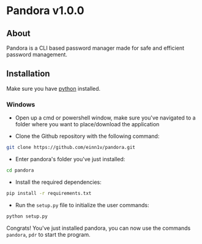 # Pandora v1.0.0

## About
Pandora is a CLI based password manager made for safe and efficient password management.

## Installation

Make sure you have [python](https://www.python.org/ftp/python/3.13.5/python-3.13.5-amd64.exe) installed.

### Windows

- Open up a cmd or powershell window, make sure you've navigated to a folder where you want to place/download the application

- Clone the Github repository with the following command:

```sh
git clone https://github.com/einn1v/pandora.git
```

- Enter pandora's folder you've just installed:

```sh
cd pandora
```

- Install the required dependencies:

```sh
pip install -r requirements.txt
```

- Run the ``setup.py`` file to initialize the user commands:

```sh
python setup.py
```

Congrats!
You've just installed pandora, you can now use the commands ``pandora``, ``pdr`` to start the program.
